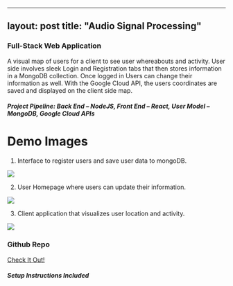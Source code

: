 
---
layout: post
title: "Audio Signal Processing"
---
### Full-Stack Web Application

A visual map of users for a client to see user whereabouts and activity. User side involves sleek Login and Registration tabs that then stores information in a MongoDB collection. Once logged in Users can change their information as well. With the Google Cloud API, the users coordinates are saved and displayed on the client side map.
##### Project Pipeline: Back End – NodeJS, Front End – React, User Model – MongoDB, Google Cloud APIs

# Demo Images
1. Interface to register users and save user data to mongoDB. 

<img src="{{ site.url }}/assets/Files/demo_img/Register.png"/>

2. User Homepage where users can update their information.

<img src="{{ site.url }}/assets/Files/demo_img/Login.png"/>

3. Client application that visualizes user location and activity. 

<img src="{{ site.url }}/assets/Files/demo_img/Visualization.png"/>


### Github Repo

[Check It Out!](https://github.com/athom031/UserRegLatLong)
##### Setup Instructions Included